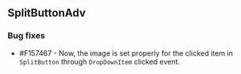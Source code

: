 ## SplitButtonAdv

### Bug fixes

* \#F157467 - Now, the image is set properly for the clicked item in `SplitButton` through `DropDownItem` clicked event.



